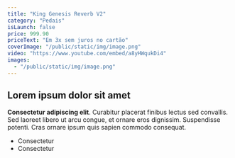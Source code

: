 ```yaml
---
title: "King Genesis Reverb V2"
category: "Pedais"
isLaunch: false
price: 999.90
priceText: "Em 3x sem juros no cartão"
coverImage: "/public/static/img/image.png"
video: "https://www.youtube.com/embed/a8yHWqukDi4"
images:
  - "/public/static/img/image.png"
---
```


## Lorem ipsum dolor sit amet

**Consectetur adipiscing elit**. Curabitur placerat finibus lectus sed convallis. Sed laoreet libero ut arcu congue, et ornare eros dignissim. Suspendisse potenti. Cras ornare ipsum quis sapien commodo consequat.

* Consectetur
* Consectetur
